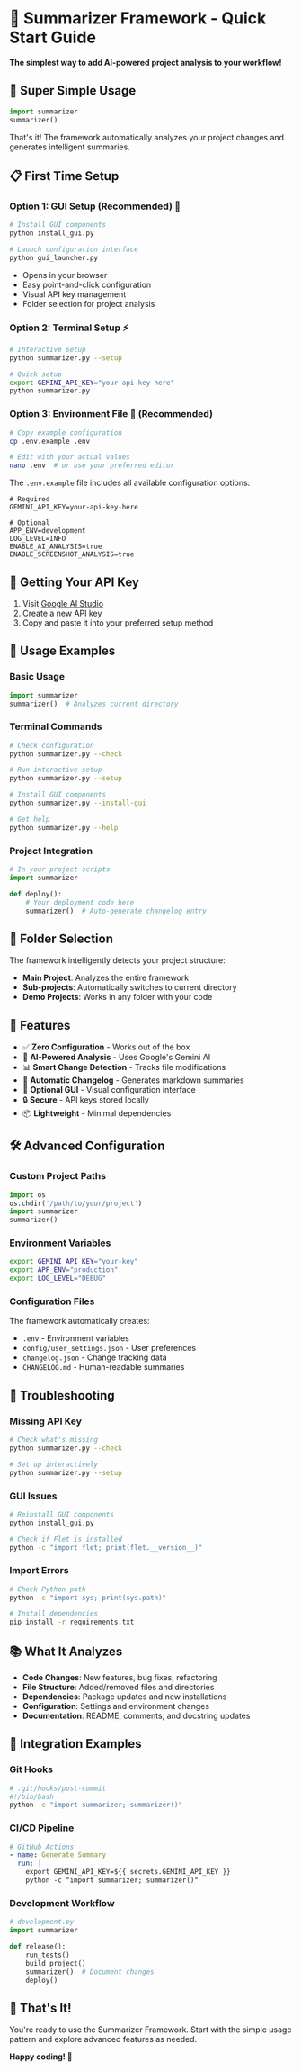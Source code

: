 # 🚀 Summarizer Framework - Quick Start Guide

**The simplest way to add AI-powered project analysis to your workflow!**

## 🌟 Super Simple Usage

```python
import summarizer
summarizer()
```

That's it! The framework automatically analyzes your project changes and generates intelligent summaries.

## 📋 First Time Setup

### Option 1: GUI Setup (Recommended) 🎨

```bash
# Install GUI components
python install_gui.py

# Launch configuration interface
python gui_launcher.py
```

- Opens in your browser
- Easy point-and-click configuration
- Visual API key management
- Folder selection for project analysis

### Option 2: Terminal Setup ⚡

```bash
# Interactive setup
python summarizer.py --setup

# Quick setup
export GEMINI_API_KEY="your-api-key-here"
python summarizer.py
```

### Option 3: Environment File 📁 (Recommended)

```bash
# Copy example configuration
cp .env.example .env

# Edit with your actual values
nano .env  # or use your preferred editor
```

The `.env.example` file includes all available configuration options:
```env
# Required
GEMINI_API_KEY=your-api-key-here

# Optional
APP_ENV=development
LOG_LEVEL=INFO
ENABLE_AI_ANALYSIS=true
ENABLE_SCREENSHOT_ANALYSIS=true
```

## 🔑 Getting Your API Key

1. Visit [Google AI Studio](https://makersuite.google.com/app/apikey)
2. Create a new API key
3. Copy and paste it into your preferred setup method

## 🚀 Usage Examples

### Basic Usage
```python
import summarizer
summarizer()  # Analyzes current directory
```

### Terminal Commands
```bash
# Check configuration
python summarizer.py --check

# Run interactive setup
python summarizer.py --setup

# Install GUI components
python summarizer.py --install-gui

# Get help
python summarizer.py --help
```

### Project Integration
```python
# In your project scripts
import summarizer

def deploy():
    # Your deployment code here
    summarizer()  # Auto-generate changelog entry
```

## 📁 Folder Selection

The framework intelligently detects your project structure:

- **Main Project**: Analyzes the entire framework
- **Sub-projects**: Automatically switches to current directory
- **Demo Projects**: Works in any folder with your code

## 🎯 Features

- ✅ **Zero Configuration** - Works out of the box
- 🤖 **AI-Powered Analysis** - Uses Google's Gemini AI
- 📊 **Smart Change Detection** - Tracks file modifications
- 📝 **Automatic Changelog** - Generates markdown summaries
- 🎨 **Optional GUI** - Visual configuration interface
- 🔒 **Secure** - API keys stored locally
- 📦 **Lightweight** - Minimal dependencies

## 🛠️ Advanced Configuration

### Custom Project Paths
```python
import os
os.chdir('/path/to/your/project')
import summarizer
summarizer()
```

### Environment Variables
```bash
export GEMINI_API_KEY="your-key"
export APP_ENV="production"
export LOG_LEVEL="DEBUG"
```

### Configuration Files
The framework automatically creates:
- `.env` - Environment variables
- `config/user_settings.json` - User preferences
- `changelog.json` - Change tracking data
- `CHANGELOG.md` - Human-readable summaries

## 🐛 Troubleshooting

### Missing API Key
```bash
# Check what's missing
python summarizer.py --check

# Set up interactively
python summarizer.py --setup
```

### GUI Issues
```bash
# Reinstall GUI components
python install_gui.py

# Check if Flet is installed
python -c "import flet; print(flet.__version__)"
```

### Import Errors
```bash
# Check Python path
python -c "import sys; print(sys.path)"

# Install dependencies
pip install -r requirements.txt
```

## 📚 What It Analyzes

- **Code Changes**: New features, bug fixes, refactoring
- **File Structure**: Added/removed files and directories
- **Dependencies**: Package updates and new installations
- **Configuration**: Settings and environment changes
- **Documentation**: README, comments, and docstring updates

## 🤝 Integration Examples

### Git Hooks
```bash
# .git/hooks/post-commit
#!/bin/bash
python -c "import summarizer; summarizer()"
```

### CI/CD Pipeline
```yaml
# GitHub Actions
- name: Generate Summary
  run: |
    export GEMINI_API_KEY=${{ secrets.GEMINI_API_KEY }}
    python -c "import summarizer; summarizer()"
```

### Development Workflow
```python
# development.py
import summarizer

def release():
    run_tests()
    build_project()
    summarizer()  # Document changes
    deploy()
```

## 🎉 That's It!

You're ready to use the Summarizer Framework. Start with the simple usage pattern and explore advanced features as needed.

**Happy coding! 🚀**
